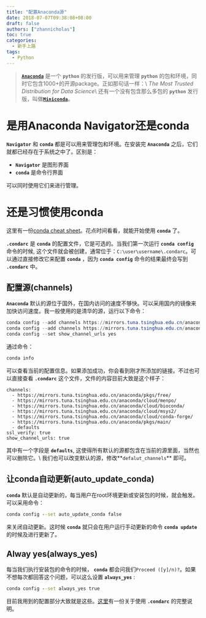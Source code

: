 ```yaml
---
title: "配置Anaconda源"
date: 2018-07-07T09:38:08+08:00
draft: false
authors: ["zhannicholas"]
toc: true
categories:
  - 新手上路
tags:
  - Python
---
```


> [**`Anaconda`**](https://www.anaconda.com/download/) 是一个 **`python`** 的发行版，可以用来管理 **`python`** 的包和环境，同时它包含1000+的开源package。正如那句话一样：\\
_The Most Trusted Distribution for Data Science_\\
还有一个没有包含那么多包的 **`python`** 发行版，叫做[**`Miniconda`**](https://conda.io/miniconda.html)。

# 是用Anaconda Navigator还是conda

**`Navigator`** 和 **`conda`** 都是可以用来管理包和环境。在安装完 **`Anaconda`** 之后，它们就都已经存在于系统之中了。区别是：

* **`Navigator`** 是图形界面
* **`conda`** 是命令行界面

可以同时使用它们来进行管理。

# 还是习惯使用conda

这里有一份[conda cheat sheet](http://conda.pydata.org/docs/_downloads/conda-cheatsheet.pdf)。花点时间看看，就能开始使用 **`conda`** 了。

**`.condarc`** 是 **`conda`** 的配置文件，它是可选的。当我们第一次运行 **`conda config`** 命令的时候, 这个文件就会被创建，通常位于：```C:\user\username\.condarc```。可以通过直接修改它来配置 **`conda`** ，因为 **`conda config`** 命令的结果最终会写到 **`.condarc`** 中。

## 配置源(channels)

**`Anaconda`** 默认的源位于国外，在国内访问的速度不够快。可以采用国内的镜像来加快访问速度。我一般使用的是清华的源，运行以下命令：

```powershell
conda config --add channels https://mirrors.tuna.tsinghua.edu.cn/anaconda/pkgs/free/
conda config --add channels https://mirrors.tuna.tsinghua.edu.cn/anaconda/pkgs/main/
conda config --set show_channel_urls yes
```

通过命令：

```powershell
conda info
```

可以查看当前的配置信息。如果添加成功，你会看到刚才所添加的链接。不过也可以直接查看 **`.condarc`** 这个文件，文件的内容目前大致是这个样子：

```file
channels:
  - https://mirrors.tuna.tsinghua.edu.cn/anaconda/pkgs/free/
  - https://mirrors.tuna.tsinghua.edu.cn/anaconda/cloud/menpo/
  - https://mirrors.tuna.tsinghua.edu.cn/anaconda/cloud/bioconda/
  - https://mirrors.tuna.tsinghua.edu.cn/anaconda/cloud/msys2/
  - https://mirrors.tuna.tsinghua.edu.cn/anaconda/cloud/conda-forge/
  - https://mirrors.tuna.tsinghua.edu.cn/anaconda/pkgs/main/
  - defaults
ssl_verify: true
show_channel_urls: true
```

其中有一个字段是 **`defaults`**, 这使得所有默认的源都包含在当前的源里面，当然也可以删除它。\\
我们也可以改变默认的源，修改**`defalut_channels`** 即可。

## 让conda自动更新(auto_update_conda)

**`conda`** 默认是自动更新的，每当用户在root环境更新或安装包的时候，就会触发。可以采用命令：

```cmd
conda config --set auto_update_conda false
```

来关闭自动更新。这时候 **`conda`** 就只会在用户运行手动更新的命令 **`conda update`** 的时候及进行更新了。

## Alway yes(always_yes)

每当我们执行安装包的命令的时候， **`conda`** 都会问我们```Proceed ([y]/n)?```。如果不想每次都回答这个问题，可以这么设置 **`always_yes`** :

```cmd
conda config --set always_yes true
```


目前我用到的配置部分大致就是这些。[这里](https://conda.io/docs/user-guide/configuration/use-condarc.html)有一份关于使用 **`.condarc`** 的完整说明。
